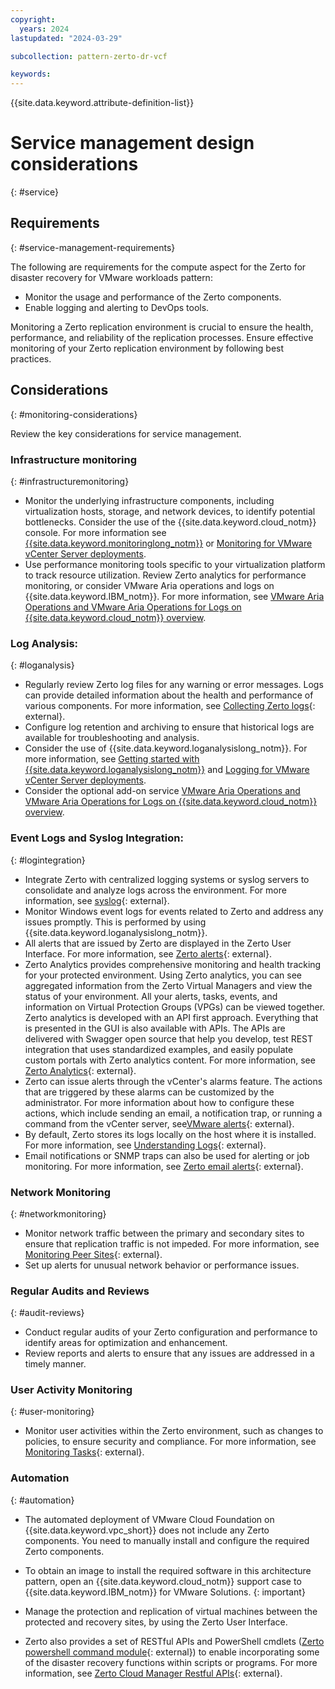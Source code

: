 ```yaml
---
copyright:
  years: 2024
lastupdated: "2024-03-29"

subcollection: pattern-zerto-dr-vcf

keywords:
---
```

{{site.data.keyword.attribute-definition-list}}

# Service management design considerations
{: #service}

## Requirements
{: #service-management-requirements}

The following are requirements for the compute aspect for the Zerto for disaster recovery for VMware workloads pattern:

- Monitor the usage and performance of the Zerto components.
- Enable logging and alerting to DevOps tools.

Monitoring a Zerto replication environment is crucial to ensure the health, performance, and reliability of the replication processes. Ensure effective monitoring of your Zerto replication environment by following best practices.

## Considerations
{: #monitoring-considerations}

Review the key considerations for service management.

### Infrastructure monitoring
{: #infrastructuremonitoring}

- Monitor the underlying infrastructure components, including virtualization hosts, storage, and network devices, to identify potential bottlenecks. Consider the use of the {{site.data.keyword.cloud_notm}} console. For more information see [{{site.data.keyword.monitoringlong_notm}}](/docs/cloud-infrastructure?topic=cloud-infrastructure-monitoring-iaas) or  [Monitoring for VMware vCenter Server deployments](/docs/monitoring?topic=monitoring-vmware-vcenter).
- Use performance monitoring tools specific to your virtualization platform to track resource utilization. Review Zerto analytics for performance monitoring, or consider VMware Aria operations and logs on {{site.data.keyword.IBM_notm}}. For more information, see  [VMware Aria Operations and VMware Aria Operations for Logs on {{site.data.keyword.cloud_notm}} overview](/docs/vmwaresolutions?topic=vmwaresolutions-vrops_overview).

### Log Analysis:
{: #loganalysis}

- Regularly review Zerto log files for any warning or error messages. Logs can provide detailed information about the health and performance of various components. For more information, see [Collecting Zerto logs](https://help.zerto.com/bundle/Admin.VC.HTML.95/page/Collecting_Zerto_Logs.htm){: external}.
- Configure log retention and archiving to ensure that historical logs are available for troubleshooting and analysis.
- Consider the use of {{site.data.keyword.loganalysislong_notm}}. For more information, see [Getting started with {{site.data.keyword.loganalysislong_notm}}](/docs/log-analysis?topic=log-analysis-getting-started) and [Logging for VMware vCenter Server deployments](/docs/log-analysis?topic=log-analysis-vmware-vcenter).
- Consider the optional add-on service [VMware Aria Operations and VMware Aria Operations for Logs on {{site.data.keyword.cloud_notm}} overview](/docs/vmwaresolutions?topic=vmwaresolutions-vrops_overview).

### Event Logs and Syslog Integration:
{: #logintegration}

- Integrate Zerto with centralized logging systems or syslog servers to consolidate and analyze logs across the environment. For more information, see [syslog](https://help.zerto.com/kb/000003918){: external}.
- Monitor Windows event logs for events related to Zerto and address any issues promptly. This is performed by using {{site.data.keyword.loganalysislong_notm}}.
- All alerts that are issued by Zerto are displayed in the Zerto User Interface. For more information, see [Zerto alerts](https://help.zerto.com/bundle/Alarms.Alerts.HTML/page/Zerto_Alerts.htm){: external}.
- Zerto Analytics provides comprehensive monitoring and health tracking for your protected environment. Using Zerto analytics, you can see aggregated information from the Zerto Virtual Managers and view the status of your environment. All your alerts, tasks, events, and information on Virtual Protection Groups (VPGs) can be viewed together. Zerto analytics is developed with an API first approach. Everything that is presented in the GUI is also available with APIs. The APIs are delivered with Swagger open source that help you develop, test REST integration that uses standardized examples, and easily populate custom portals with Zerto analytics content. For more information, see [Zerto Analytics](https://help.zerto.com/bundle/Zerto.Analytics.HTML/page/Zerto_Analytics_-_Overview_and_Use.htm){: external}.
- Zerto can issue alerts through the vCenter's alarms feature. The actions that are triggered by these alarms can be customized by the administrator. For more information about how to configure these actions, which include sending an email, a notification trap, or running a command from the vCenter server, see[VMware alerts](https://help.zerto.com/bundle/Alarms.Alerts.HTML/page/Zerto_Alarms_In_VMware_vSphere.htm){: external}.
- By default, Zerto stores its logs locally on the host where it is installed. For more information, see [Understanding Logs](https://help.zerto.com/bundle/Admin.VC.HTML.97/page/Understanding_the_Logs.htm){: external}.
- Email notifications or SNMP traps can also be used for alerting or job monitoring. For more information, see [Zerto email alerts](https://help.zerto.com/kb/000003529){: external}.

### Network Monitoring
{: #networkmonitoring}

- Monitor network traffic between the primary and secondary sites to ensure that replication traffic is not impeded. For more information, see [Monitoring Peer Sites](https://help.zerto.com/bundle/Admin.VC.HTML.90/page/Monitoring_Peer_Sites_%E2%80%93_The_SITES_Tab.htm){: external}.
- Set up alerts for unusual network behavior or performance issues.

### Regular Audits and Reviews
{: #audit-reviews}

- Conduct regular audits of your Zerto configuration and performance to identify areas for optimization and enhancement.
- Review reports and alerts to ensure that any issues are addressed in a timely manner.

### User Activity Monitoring
{: #user-monitoring}

- Monitor user activities within the Zerto environment, such as changes to policies, to ensure security and compliance. For more information, see [Monitoring Tasks](https://help.zerto.com/bundle/Admin.Azure.HTML.90/page/Monitoring_Tasks.htm){: external}.

### Automation
{: #automation}

- The automated deployment of VMware Cloud Foundation on {{site.data.keyword.vpc_short}} does not include any Zerto components. You need to manually install and configure the required Zerto components.

- To obtain an image to install the required software in this architecture pattern, open an {{site.data.keyword.cloud_notm}} support case to {{site.data.keyword.IBM_notm}} for VMware Solutions.
{: important}

- Manage the protection and replication of virtual machines between the protected and recovery sites, by using the Zerto User Interface.
- Zerto also provides a set of RESTful APIs and PowerShell cmdlets ([Zerto powershell command module](https://help.zerto.com/bundle/Powershell.CMDlets.HTML.90/page/Introduction.htm){: external}) to enable incorporating some of the disaster recovery functions within scripts or programs. For more information, see [Zerto Cloud Manager Restful APIs](https://help.zerto.com/bundle/API.ZCM.HTML.10.0_U3/page/Introduction_to_the_ZCM_RESTful_APIs.htm){: external}.
